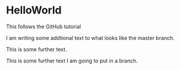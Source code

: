 # HelloWorld
This follows the GitHub tutorial

I am writing some addtional text to what looks like the master branch.

This is some further text.

This is some further text I am going to put in a branch.
